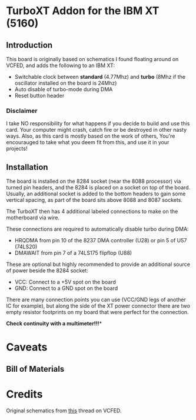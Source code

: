 # TurboXT Addon for the IBM XT (5160)

## Introduction

This board is originally based on schematics I found floating around on VCFED, and adds the following to an IBM XT:

- Switchable clock between **standard** (4.77Mhz) and **turbo** (8Mhz if the oscillator installed on the board is 24Mhz)
- Auto disable of turbo-mode during DMA
- Reset button header

### Disclaimer

I take NO responsibility for what happens if you decide to build and use this card. Your computer might crash, catch fire or be destroyed in other nasty ways.
Also, as this card is mostly based on the work of others, You're encourauged to take what you deem fit from this, and use it in your projects!

## Installation

The board is installed on the 8284 socket (near the 8088 processor) via turned pin headers, and the 8284 is placed on a socket on top of the board.
Usually, an additional socket is added to the bottom headers to gain some vertical spacing, as part of the board sits above 8088 and 8087 sockets.

The TurboXT then has 4 additional labeled connections to make on the motherboard via wire.


These connections are required to automatically disable turbo during DMA:

- HRQDMA from pin 10 of the 8237 DMA controller (U28) or pin 5 of U57 (74LS20)
- DMAWAIT from pin 7 of a 74LS175 flipflop (U88)

These are optional but highly recommended to provide an additional source of power beside the 8284 socket:

- VCC: Connect to a +5V spot on the board
- GND: Connect to a GND spot on the board

There are many connection points you can use (VCC/GND legs of another IC for example), but along the side of the XT power connector
there are two empty resistor footprints on my board that were perfect for the connection.

**Check continuity with a multimeter!!!***

# Caveats

## Bill of Materials

# Credits

Original schematics from [this](www.vcfed.org/forum/showthread.php?70923-IBM-5160-overclock-Sergey%92s-way) thread on VCFED.

